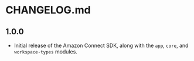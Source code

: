 # CHANGELOG.md

## 1.0.0
  - Initial release of the Amazon Connect SDK, along with the `app`, `core`, and `workspace-types` modules.